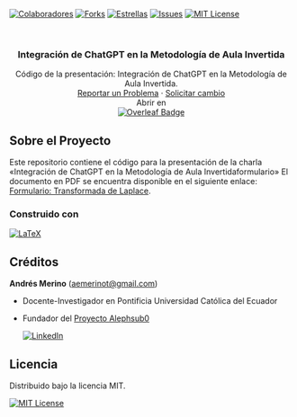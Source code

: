 <!-- Encabezado -->
[![Colaboradores][contributors-shield]][contributors-url]
[![Forks][forks-shield]][forks-url]
[![Estrellas][stars-shield]][stars-url]
[![Issues][issues-shield]][issues-url]
[![MIT License][license-shield]][license-url]

<!-- Título -->
<br />
<div align="center">

<h3 align="center">Integración de ChatGPT en la Metodología de Aula Invertida</h3>
  <p align="center">
    Código de la presentación: Integración de ChatGPT en la Metodología de Aula Invertida.   
    <br />
    <a href="https://github.com/andres-merino/Presentacion-ChatGPT-AulaInvertida/issues">Reportar un Problema</a>
    ·
    <a href="https://github.com/andres-merino/Presentacion-ChatGPT-AulaInvertida/issues">Solicitar cambio</a>
    <br />
    Abrir en 
    <br />
    <a href="https://www.overleaf.com/read/gbmfjbcznhrd#3f2a21">
    <img src="https://img.shields.io/badge/Overleaf-47A141?logo=overleaf&logoColor=fff&style=for-the-badge" alt="Overleaf Badge">
    </a>
  </p>
</div>

<!-- Cuerpo -->
## Sobre el Proyecto

Este repositorio contiene el código para la presentación de la charla «Integración de ChatGPT en la Metodología de Aula Invertidaformulario» El documento en PDF se encuentra disponible en el siguiente enlace: [Formulario: Transformada de Laplace](https://github.com/andres-merino/Presentacion-ChatGPT-AulaInvertida/blob/main/FormularioLaplace.pdf).

### Construido con

[![LaTeX][LaTeX]][LaTeX-url]


## Créditos

**Andrés Merino** (aemerinot@gmail.com) 

- Docente-Investigador en Pontificia Universidad Católica del Ecuador
- Fundador del [Proyecto Alephsub0](https://www.alephsub0.org/about/)
  
  [![LinkedIn][linkedin-shield]][linkedin-url-aemt]


## Licencia

Distribuido bajo la licencia MIT. 

[![MIT License][license-shield]][license-url]






<!-- MARKDOWN LINKS & IMAGES -->
[contributors-shield]: https://img.shields.io/github/contributors/andres-merino/Presentacion-ChatGPT-AulaInvertida.svg?style=for-the-badge
[contributors-url]: https://github.com/andres-merino/Presentacion-ChatGPT-AulaInvertida/graphs/contributors
[forks-shield]: https://img.shields.io/github/forks/andres-merino/Presentacion-ChatGPT-AulaInvertida.svg?style=for-the-badge
[forks-url]: https://github.com/andres-merino/Presentacion-ChatGPT-AulaInvertida/forks
[stars-shield]: https://img.shields.io/github/stars/andres-merino/Presentacion-ChatGPT-AulaInvertida?style=for-the-badge
[stars-url]: https://github.com/andres-merino/Presentacion-ChatGPT-AulaInvertida/stargazers
[issues-shield]: https://img.shields.io/github/issues/andres-merino/Presentacion-ChatGPT-AulaInvertida.svg?style=for-the-badge
[issues-url]: https://github.com/andres-merino/Presentacion-ChatGPT-AulaInvertida/issues
[license-shield]: https://img.shields.io/github/license/andres-merino/Presentacion-ChatGPT-AulaInvertida.svg?style=for-the-badge
[license-url]: https://es.wikipedia.org/wiki/Licencia_MIT
[linkedin-shield]: https://img.shields.io/badge/linkedin-%230077B5.svg?style=for-the-badge&logo=linkedin&logoColor=white
[linkedin-url-aemt]: https://www.linkedin.com/in/andrés-merino-010a9b12b/
[LaTeX]: https://img.shields.io/badge/LaTeX-008080?logo=latex&logoColor=fff&style=for-the-badge
[LaTeX-url]: https://www.latex-project.org/